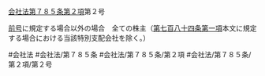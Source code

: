 [会社法第７８５条第２項](会社法＿＿＿＿第７８５条第２項)第２号

[前号](会社法＿＿＿＿第７８５条第２項第１号)に規定する場合以外の場合　全ての株主（[第七百八十四条第一項](会社法＿＿＿＿第７８４条第１項)本文に規定する場合における当該特別支配会社を除く。）


#会社法
#会社法/第７８５条
#会社法/第７８５条/第２項
#会社法/第７８５条/第２項/第２号
